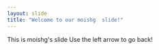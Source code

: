 ```yaml
---
layout: slide
title: "Welcome to our moishg  slide!"
---
```

This is moishg's slide
Use the left arrow to go back!